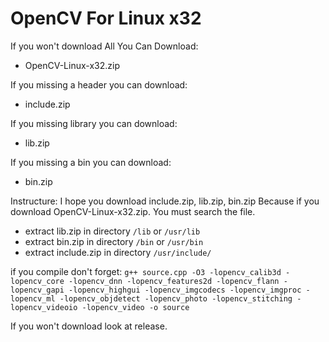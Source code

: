 # OpenCV For Linux x32

If you won't download All You Can Download:
- OpenCV-Linux-x32.zip

If you missing a header you can download:
- include.zip

If you missing library you can download:
- lib.zip

If you missing a bin you can download:
- bin.zip

Instructure:
I hope you download include.zip, lib.zip, bin.zip
Because if you download  OpenCV-Linux-x32.zip. You must search the file.

- extract lib.zip in directory `/lib` or `/usr/lib`
- extract bin.zip in directory `/bin` or `/usr/bin`
- extract include.zip in directory `/usr/include/`

if you compile don't forget:
`g++ source.cpp -O3 -lopencv_calib3d -lopencv_core -lopencv_dnn -lopencv_features2d -lopencv_flann -lopencv_gapi -lopencv_highgui -lopencv_imgcodecs -lopencv_imgproc -lopencv_ml -lopencv_objdetect -lopencv_photo -lopencv_stitching -lopencv_videoio -lopencv_video -o source`

If you won't download look at release.
